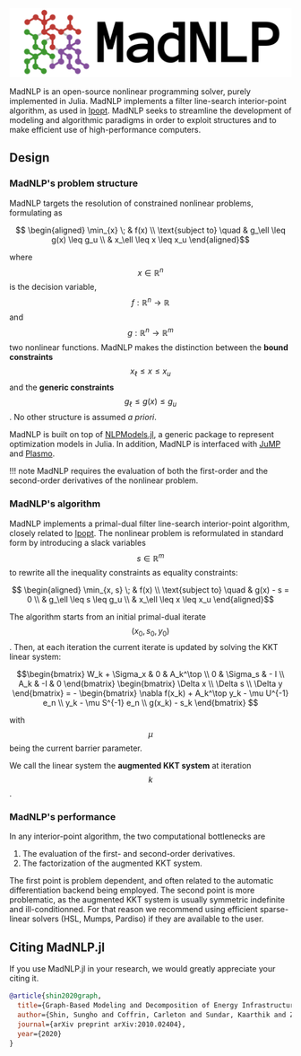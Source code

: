 ![Logo](logo-full.svg)

MadNLP is an open-source nonlinear programming solver,
purely implemented in Julia. MadNLP implements a filter line-search
interior-point algorithm, as used in [Ipopt](https://github.com/coin-or/Ipopt). MadNLP
seeks to streamline the development of modeling and algorithmic paradigms in
order to exploit structures and to make efficient use of high-performance computers.


## Design

### MadNLP's problem structure
MadNLP targets the resolution of constrained nonlinear problems,
formulating as
```math
  \begin{aligned}
    \min_{x} \; & f(x) \\
    \text{subject to} \quad & g_\ell \leq g(x) \leq g_u \\
                            & x_\ell \leq x \leq x_u
  \end{aligned}
```
where $$x \in \mathbb{R}^n$$ is the decision variable, $$f: \mathbb{R}^n \to \mathbb{R}$$
and $$g: \mathbb{R}^n \to \mathbb{R}^m$$ two nonlinear functions.
MadNLP makes the distinction between the **bound constraints** $$x_\ell \leq x \leq x_u$$
and the **generic constraints** $$g_\ell \leq g(x) \leq g_u$$.
No other structure is assumed _a priori_.

MadNLP is built on top of [NLPModels.jl](https://github.com/JuliaSmoothOptimizers/NLPModels.jl/),
a generic package to represent optimization models in Julia. In addition,
MadNLP is interfaced with [JuMP](https://github.com/jump-dev/JuMP.jl) and
[Plasmo](https://github.com/zavalab/Plasmo.jl).

!!! note
    MadNLP requires the evaluation of both the first-order and the second-order
    derivatives of the nonlinear problem.


### MadNLP's algorithm

MadNLP implements a primal-dual filter line-search interior-point algorithm,
closely related to [Ipopt](https://github.com/coin-or/Ipopt).
The nonlinear problem is reformulated in standard form by introducing
a slack variables $$s \in \mathbb{R}^m$$ to rewrite all the inequality
constraints as equality constraints:
```math
  \begin{aligned}
    \min_{x, s} \; & f(x) \\
    \text{subject to} \quad & g(x) - s = 0  \\
                            & g_\ell \leq s \leq g_u \\
                            & x_\ell \leq x \leq x_u
  \end{aligned}
```

The algorithm starts from an initial primal-dual iterate $$(x_0, s_0, y_0)$$.
Then, at each iteration the current iterate is updated by solving the
KKT linear system:
```math
\begin{bmatrix}
    W_k + \Sigma_x & 0 & A_k^\top \\
    0 & \Sigma_s & - I \\
    A_k & -I & 0
\end{bmatrix}
\begin{bmatrix}
    \Delta x \\ \Delta s \\ \Delta y
\end{bmatrix}
=
-
\begin{bmatrix}
    \nabla f(x_k) + A_k^\top y_k - \mu U^{-1} e_n \\
    y_k - \mu S^{-1} e_n \\
    g(x_k) - s_k
\end{bmatrix}

```
with $$\mu$$ being the current barrier parameter.

We call the linear system the **augmented KKT system** at iteration $$k$$.


### MadNLP's performance
In any interior-point algorithm, the two computational bottlenecks are
1. The evaluation of the first- and second-order derivatives.
2. The factorization of the augmented KKT system.

The first point is problem dependent, and often related to the
automatic differentiation backend being employed.
The second point is more problematic, as the augmented KKT system
is usually symmetric indefinite and ill-conditionned.
For that reason we recommend using efficient sparse-linear solvers
(HSL, Mumps, Pardiso) if they are available to the user.



## Citing MadNLP.jl
If you use MadNLP.jl in your research, we would greatly appreciate your citing it.

```bibtex
@article{shin2020graph,
  title={Graph-Based Modeling and Decomposition of Energy Infrastructures},
  author={Shin, Sungho and Coffrin, Carleton and Sundar, Kaarthik and Zavala, Victor M},
  journal={arXiv preprint arXiv:2010.02404},
  year={2020}
}
```
